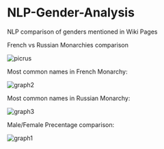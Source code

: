 # NLP-Gender-Analysis
NLP comparison of genders mentioned in Wiki Pages

French vs Russian Monarchies comparison

![picrus](https://github.com/efipaka/NLP-Gender-Analysis-/blob/main/nobility_rus.jpeg)

Most common names in French Monarchy:

![graph2](https://github.com/efipaka/NLP-Gender-Analysis-/blob/main/french_monarchy.png)

Most common names in Russian Monarchy:

![graph3](https://github.com/efipaka/NLP-Gender-Analysis-/blob/main/russian_monarchy.png)

Male/Female Precentage comparison:

![graph1](https://github.com/efipaka/NLP-Gender-Analysis-/blob/main/comparison_genders_monarchy.png)
